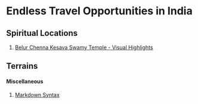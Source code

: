 # Endless Travel Opportunities in India

## Spiritual Locations

1. [Belur Chenna Kesava Swamy Temple - Visual Highlights][1]

## Terrains

#### Miscellaneous

1. [Markdown Syntax][2]

[1]: http://thrillingtravel.in/2015/10/10-things-in-chennakesava-temple-belur.html "Belur Temple Visual Highlights"
[2]: https://daringfireball.net/projects/markdown/syntax "Markdown Syntax"
